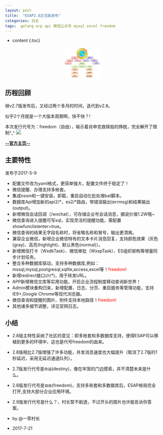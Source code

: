 ```yaml
---
layout: post
title:  "ESAP2.8正式版发布"
categories: 日志
tags:  golang erp api 微信公众号 mysql excel freedom
---
```


* content
{:toc}

<p align="center">
  <img src="/img/esapLinkAll.png" width="120">
</p>

## 历程回顾
继v2.7版发布后，又经过两个多月的时间，迭代到v2.8。

似乎2个月就是一个大版本周期啊，快不快？!

本次发行代号为：freedom（自由），喻示着肖申克救赎般的挣脱，完全解开了限制^_^
![](http://photocdn.sohu.com/20160213/mp58662753_1455363831183_5.jpeg)

**[--官方主页--](https://esap.erp8.net)**

## 主要特性

发布于2017-5-9

* 配置文件改为yaml格式，更简单强大，配置文件终于稳定了！
* 微信提醒、办理支持多帐套。
* 集成nssm和一键安装，卸载，重启自动化批处理bat脚本。
* 数据库Api增加新的api2/*，es2/*路由，带错误输出(errmsg)和结果输出(output)。
* 新增微信会话回调（/wxchat），可存储企业号会话消息，据说价值1.2W哦~
* 微信查询进入提醒可写sql，实现灵活的提醒功能，需配置showfunclistenter=true。
* 微信查询的结果无字段名称时，将省略名称和冒号，输出更清爽。
* 兼容企业微信，新增企业微信特有的文本卡片消息回复，支持颜色效果（灰色(gray)、高亮(highlight)、默认黑色(normal)）。
* 新增微信打卡（WxdkTask）、微信审批（WxspTask）、ES组织架构等增量同步计划任务。
* 整合多种数据库驱动，支持多种数据库,例如：mssql,mysql,postgresql,sqlite,access,excel等！<span style="color:red">freedom!</span>
* 新增redirect接口(/r/*)，用于转发URL。
* APP新增微信文库等实用功能，开启企业流程制度移动查询新世界！
* Admin模块重构归来，新增配置、日志、分页、重启服务等管理功能，支持IE9+,Google Chrome等现代浏览器。
* 微信查询和提醒的图片、附件支持本地路径！<span style="color:red">freedom!</span>
* 其他诸多细节调整，详见官网日志。

## 小结
* 2.8版主特性采纳了社区的意见：即多账套和多数据库支持，使得ESAP可以移植到更多的环境中，这也是代号freedom的由来。

* 2.8版相比2.7版增强了许多功能，并发消息速度也大幅提升（取消了2.7版的1秒延迟，采用无延迟通道队列）。

* 2.7版发行代号是`命运`(destiny)，像在牢笼的门边摸索，并不清楚未来是什么。

* 2.8版发行代号是`自由`(freedom)，支持多账套和多数据库后，ESAP格局完全打开,支持大部分企业应用环境。

* 2.9版发行代号是什么？，村长暂不剧透，不过开头的图片也许能告诉你答案。

* by @一零村长

* 2017-7-21


